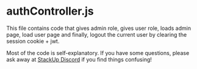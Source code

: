# authController.js

This file contains code that gives admin role, gives user role, loads admin page, load user page and finally, logout the current user by clearing the session cookie + jwt.

Most of the code is self-explanatory. If you have some questions, please ask away at [StackUp Discord](https://discord.com/channels/895564164783808523/1060491074109456454) if you find things confusing!
